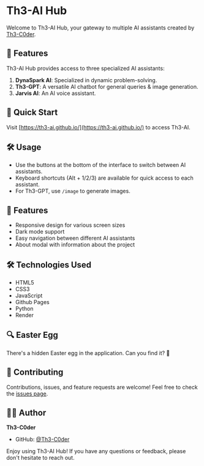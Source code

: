 # Th3-AI Hub

Welcome to Th3-AI Hub, your gateway to multiple AI assistants created by [Th3-C0der](https://github.com/Th3-C0der).

## 🤖 Features

Th3-AI Hub provides access to three specialized AI assistants:

1. **DynaSpark AI**: Specialized in dynamic problem-solving.
2. **Th3-GPT**: A versatile AI chatbot for general queries & image generation.
3. **Jarvis AI**: An AI voice assistant.

## 🚀 Quick Start

Visit [https://th3-ai.github.io/](https://th3-ai.github.io/) to access Th3-AI.

## 🛠️ Usage

- Use the buttons at the bottom of the interface to switch between AI assistants.
- Keyboard shortcuts (Alt + 1/2/3) are available for quick access to each assistant.
- For Th3-GPT, use `/image` to generate images.

## 🎨 Features

- Responsive design for various screen sizes
- Dark mode support
- Easy navigation between different AI assistants
- About modal with information about the project

## 🛠️ Technologies Used

- HTML5
- CSS3
- JavaScript
- Github Pages
- Python
- Render

## 🔍 Easter Egg

There's a hidden Easter egg in the application. Can you find it? 🥚

## 🤝 Contributing

Contributions, issues, and feature requests are welcome! Feel free to check the [issues page](https://github.com/Th3-AI/Th3-AI.github.io/issues).

## 👨‍💻 Author

**Th3-C0der**

- GitHub: [@Th3-C0der](https://github.com/Th3-C0der)

Enjoy using Th3-AI Hub! If you have any questions or feedback, please don't hesitate to reach out.
